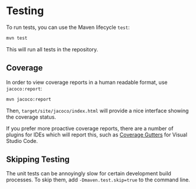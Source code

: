 # Testing

To run tests, you can use the Maven lifecycle `test`:

```sh
mvn test
```

This will run all tests in the repository.

## Coverage

In order to view coverage reports in a human readable format, use `jacoco:report`:

```sh
mvn jacoco:report
```

Then, `target/site/jacoco/index.html` will provide a nice interface showing the coverage status.

If you prefer more proactive coverage reports, there are a number of plugins for IDEs which will report this, such as [Coverage Gutters](https://marketplace.visualstudio.com/items?itemName=ryanluker.vscode-coverage-gutters) for Visual Studio Code.

## Skipping Testing

The unit tests can be annoyingly slow for certain development build processes.  To skip them, add `-Dmaven.test.skip=true` to the command line.
